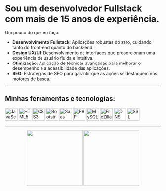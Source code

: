 # Sou um desenvolvedor Fullstack com mais de 15 anos de experiência.

Um pouco do que eu faço:
 
- **Desenvolvimento Fullstack**: Aplicações robustas do zero, cuidando tanto do front-end quanto do back-end.
- **Design UX/UI**: Desenvolvimento de interfaces que proporcionam uma experiência de usuário fluida e intuitiva.
- **Otimização**: Aplicação de técnicas avançadas para melhorar o desempenho e a acessibilidade das aplicações.
- **SEO**: Estratégias de SEO para garantir que as ações se destaquem nos motores de busca.

---

## Minhas ferramentas e tecnologias:

<p align="left">
    <img src="https://cdn.jsdelivr.net/gh/devicons/devicon/icons/javascript/javascript-original.svg" alt="JavaScript" width="40" height="40"/>
    <img src="https://cdn.jsdelivr.net/gh/devicons/devicon/icons/html5/html5-original.svg" alt="HTML5" width="40" height="40"/>
    <img src="https://cdn.jsdelivr.net/gh/devicons/devicon/icons/css3/css3-original.svg" alt="CSS3" width="40" height="40"/>
    <img src="https://cdn.jsdelivr.net/gh/devicons/devicon/icons/bootstrap/bootstrap-original.svg" alt="Bootstrap" width="40" height="40"/>
    <img src="https://cdn.jsdelivr.net/gh/devicons/devicon/icons/sass/sass-original.svg" alt="Saas" width="40" height="40"/>
    <img src="https://cdn.jsdelivr.net/gh/devicons/devicon/icons/php/php-original.svg" alt="PHP" width="40" height="40"/>
    <img src="https://cdn.jsdelivr.net/gh/devicons/devicon/icons/mysql/mysql-original.svg" alt="MySQL" width="40" height="40"/>
    <img src="https://cdn.jsdelivr.net/gh/devicons/devicon/icons/filezilla/filezilla-original.svg" alt="FileZilla" width="40" height="40"/>
    <img src="https://journeyofthegeek.com/wp-content/uploads/2019/11/azure-dns.png?w=512&h=476&crop=1" alt="DNS" width="40" height="40"/>
    <img src="https://w7.pngwing.com/pngs/705/678/png-transparent-transport-layer-security-computer-icons-encryption-business-public-key-certificate-2green-text-logo-payment-thumbnail.png" alt="SSL" width="40" height="40"/>
</p>  


---

<div align="center">
  <img height="180em" src="https://github-readme-stats.vercel.app/api?username=ENardelli&show_icons=true&theme=material-palenight&include_all_commits=true&count_private=true"/>
  <img height="180em" src="https://github-readme-stats.vercel.app/api/top-langs/?username=ENardelli&layout=compact&langs_count=7&theme=material-palenight"/>
</div> 



